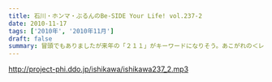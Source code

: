 ```yaml
---
title: 石川・ホンマ・ぶるんのBe-SIDE Your Life! vol.237-2
date: 2010-11-17
tags: ['2010年', '2010年11月']
draft: false
summary: 冒頭でもありましたが来年の「２１１」がキーワードになりそう。あこがれの＜レーザー＞が見られるチャンスがありそうです。NAMAE
---
```


http://project-phi.ddo.jp/ishikawa/ishikawa237_2.mp3
